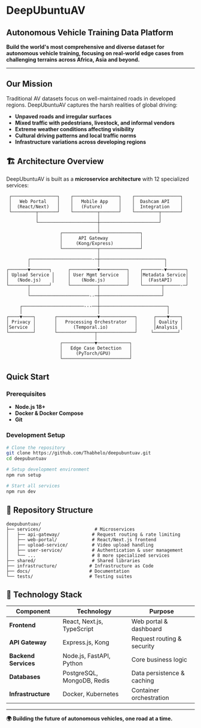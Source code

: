 # DeepUbuntuAV
## Autonomous Vehicle Training Data Platform

**Build the world's most comprehensive and diverse dataset for autonomous vehicle training, focusing on real-world edge cases from challenging terrains across Africa, Asia and beyond.**

---

## **Our Mission**

Traditional AV datasets focus on well-maintained roads in developed regions. DeepUbuntuAV captures the harsh realities of global driving:
- **Unpaved roads and irregular surfaces**
- **Mixed traffic with pedestrians, livestock, and informal vendors**
- **Extreme weather conditions affecting visibility**
- **Cultural driving patterns and local traffic norms**
- **Infrastructure variations across developing regions**

## 🏗️ **Architecture Overview**

DeepUbuntuAV is built as a **microservice architecture** with 12 specialized services:

```
 ┌─────────────────┐    ┌─────────────────┐    ┌─────────────────┐
 │   Web Portal    │    │   Mobile App    │    │  Dashcam API    │
 │  (React/Next)   │    │   (Future)      │    │  Integration    │
 └─────────┬───────┘    └─────────┬───────┘    └─────────┬───────┘
           │                      │                      │
           └──────────────────────┼──────────────────────┘
                                  │
                    ┌─────────────┴───────────────┐
                    │      API Gateway            │
                    │     (Kong/Express)          │
                    └─────────────┬───────────────┘
                                  │
        ┌───────────────────────-─┼────────────────────────┐
        │                         │                        │
┌───────▼───────┐      ┌──────────▼──────────┐    ┌───────-▼───────┐
│ Upload Service │     │ User Mgmt Service   │    │Metadata Service│
│   (Node.js)    │     │    (Node.js)        │    │  (FastAPI)     │
└───────┬───────┘      └──────────┬──────────┘    └───────┬──────-─┘
        │                         │                       │
        └──────────────────────--─┼───────────────────────┘
                                  │
     ┌───────────────────────---──┼─────────────────────────┐
     │                            │                         │
┌────▼────┐       ┌───────────────▼─────────────┐      ┌────▼────┐
│ Privacy │       │   Processing Orchestrator   │      │ Quality │
│Service  │       │      (Temporal.io)          │      │Analysis │
└─────────┘       └──────────────┬──────────────┘     └─────────┘
                                 │
                    ┌────────────▼────────────┐
                    │   Edge Case Detection   │
                    │     (PyTorch/GPU)       │
                    └─────────────────────────┘
```

## **Quick Start**

### Prerequisites
- **Node.js 18+**
- **Docker & Docker Compose**
- **Git**

### Development Setup
```bash
# Clone the repository
git clone https://github.com/Thabhelo/deepubuntuav.git
cd deepubuntuav

# Setup development environment
npm run setup

# Start all services
npm run dev
```

## 📁 **Repository Structure**

```
deepubuntuav/
├── services/                    # Microservices
│   ├── api-gateway/            # Request routing & rate limiting
│   ├── web-portal/             # React/Next.js frontend
│   ├── upload-service/         # Video upload handling
│   ├── user-service/           # Authentication & user management
│   └── ...                     # 8 more specialized services
├── shared/                     # Shared libraries
├── infrastructure/            # Infrastructure as Code
├── docs/                      # Documentation
└── tests/                     # Testing suites
```

## 🔧 **Technology Stack**

| Component | Technology | Purpose |
|-----------|------------|---------|
| **Frontend** | React, Next.js, TypeScript | Web portal & dashboard |
| **API Gateway** | Express.js, Kong | Request routing & security |
| **Backend Services** | Node.js, FastAPI, Python | Core business logic |
| **Databases** | PostgreSQL, MongoDB, Redis | Data persistence & caching |
| **Infrastructure** | Docker, Kubernetes | Container orchestration |


---

**🌍 Building the future of autonomous vehicles, one road at a time.**
